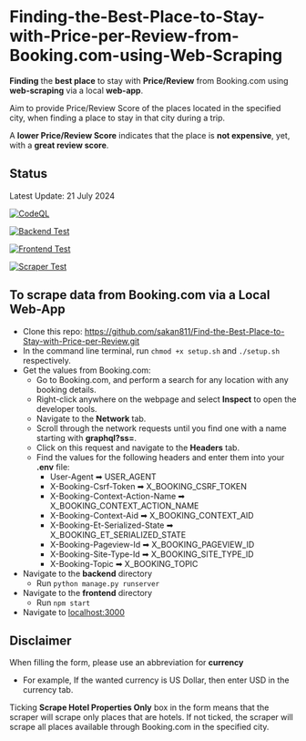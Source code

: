 # Finding-the-Best-Place-to-Stay-with-Price-per-Review-from-Booking.com-using-Web-Scraping
**Finding** the **best place** to stay with **Price/Review** from Booking.com using **web-scraping** via a local **web-app**.

Aim to provide Price/Review Score of the places located in the specified city,
when finding a place to stay in that city during a trip.  

A **lower Price/Review Score** indicates that the place is **not expensive**, yet, with a **great review score**.   

## Status
Latest Update: 21 July 2024

[![CodeQL](https://github.com/sakan811/Find-the-Best-Place-to-Stay-with-Price-per-Review/actions/workflows/codeql.yml/badge.svg)](https://github.com/sakan811/Find-the-Best-Place-to-Stay-with-Price-per-Review/actions/workflows/codeql.yml)  

[![Backend Test](https://github.com/sakan811/Find-the-Best-Place-to-Stay-with-Price-per-Review/actions/workflows/backend-test.yml/badge.svg)](https://github.com/sakan811/Find-the-Best-Place-to-Stay-with-Price-per-Review/actions/workflows/backend-test.yml)

[![Frontend Test](https://github.com/sakan811/Find-the-Best-Place-to-Stay-with-Price-per-Review/actions/workflows/frontend-test.yml/badge.svg)](https://github.com/sakan811/Find-the-Best-Place-to-Stay-with-Price-per-Review/actions/workflows/frontend-test.yml)

[![Scraper Test](https://github.com/sakan811/Find-the-Best-Place-to-Stay-with-Price-per-Review/actions/workflows/scraper-test.yml/badge.svg)](https://github.com/sakan811/Find-the-Best-Place-to-Stay-with-Price-per-Review/actions/workflows/scraper-test.yml)

## To scrape data from Booking.com via a Local Web-App
- Clone this repo: https://github.com/sakan811/Find-the-Best-Place-to-Stay-with-Price-per-Review.git
- In the command line terminal, run ```chmod +x setup.sh``` and ```./setup.sh``` respectively.
- Get the values from Booking.com:
  - Go to Booking.com, and perform a search for any location with any booking details.
  - Right-click anywhere on the webpage and select **Inspect** to open the developer tools.
  - Navigate to the **Network** tab.
  - Scroll through the network requests until you find one with a name starting with **graphql?ss=**.
  - Click on this request and navigate to the **Headers** tab.
  - Find the values for the following headers and enter them into your **.env** file:
    - User-Agent ➡ USER_AGENT
    - X-Booking-Csrf-Token ➡ X_BOOKING_CSRF_TOKEN
    - X-Booking-Context-Action-Name ➡ X_BOOKING_CONTEXT_ACTION_NAME
    - X-Booking-Context-Aid ➡ X_BOOKING_CONTEXT_AID
    - X-Booking-Et-Serialized-State ➡ X_BOOKING_ET_SERIALIZED_STATE
    - X-Booking-Pageview-Id ➡ X_BOOKING_PAGEVIEW_ID
    - X-Booking-Site-Type-Id ➡ X_BOOKING_SITE_TYPE_ID
    - X-Booking-Topic ➡ X_BOOKING_TOPIC
- Navigate to the **backend** directory
  - Run ```python manage.py runserver```
- Navigate to the **frontend** directory
  - Run ```npm start```
- Navigate to [localhost:3000](http://localhost:3000)

## Disclaimer
When filling the form, please use an abbreviation for **currency**
- For example, If the wanted currency is US Dollar, then enter USD in the currency tab.

Ticking **Scrape Hotel Properties Only** box in the form means that the scraper will scrape only places that are hotels.
If not ticked, the scraper will scrape all places available through Booking.com in the specified city.